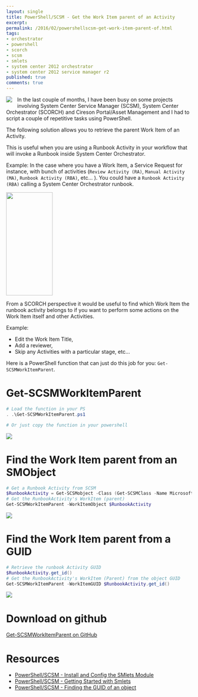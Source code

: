 ```yaml
---
layout: single
title: PowerShell/SCSM - Get the Work Item parent of an Activity
excerpt: 
permalink: /2016/02/powershellscsm-get-work-item-parent-of.html
tags: 
- orchestrator
- powershell
- scorch
- scsm
- smlets
- system center 2012 orchestrator
- system center 2012 service manager r2
published: true
comments: true
---
```


 
 <a href="{{ base_path }}/images/2016/20160223_PowerShellSCSM_-_Get_the_Work_Item_parent_of_an_Activity/SCSM_128x128x32__859657984__-128x128.png" imageanchor="1" style="clear: left; float: left; margin-bottom: 1em; margin-right: 1em;"><img border="0" src="{{ base_path }}/images/2016/20160223_PowerShellSCSM_-_Get_the_Work_Item_parent_of_an_Activity/SCSM_128x128x32__109657511__-128x128.png" /></a>
In the last couple of months, I have been busy on some projects involving System Center Service Manager (SCSM), System Center Orchestrator (SCORCH) and Cireson Portal/Asset Management and I had to script a couple of repetitive tasks using PowerShell.

The following solution allows you to retrieve the parent Work Item of an Activity.

This is useful when you are using a Runbook Activity in your workflow that will invoke a Runbook inside System Center Orchestrator.

Example: In the case where you have a Work Item, a Service Request for instance, with bunch of activities (`Review Activity (RA)`, `Manual Activity (MA)`, `Runbook Activity (RBA)`, etc... ). You could have a `Runbook Activity (RBA)` calling a System Center Orchestrator runbook.


<img border="0" height="280" src="{{ base_path }}/images/2016/20160223_PowerShellSCSM_-_Get_the_Work_Item_parent_of_an_Activity/SCSM_ParentWorkItem2__184109716__-523x459.png" width="50%" />

From a SCORCH perspective it would be useful to find which Work Item the runbook activity belongs to if you want to perform some actions on the Work Item itself and other Activities.

Example:
* Edit the Work Item Title,
* Add a reviewer,
* Skip any Activities with a particular stage, etc...

Here is a PowerShell function that can just do this job for you: `Get-SCSMWorkItemParent`.





# Get-SCSMWorkItemParent

```powershell
# Load the function in your PS
. .\Get-SCSMWorkItemParent.ps1

# Or just copy the function in your powershell
```

<img border="0" src="{{ base_path }}/images/2016/20160223_PowerShellSCSM_-_Get_the_Work_Item_parent_of_an_Activity/Get-SCSMWorkItemParent01__1014006979__-774x260.png" />



# Find the Work Item parent from an SMObject
```powershell
# Get a Runbook Activity from SCSM
$RunbookActivity = Get-SCSMobject -Class (Get-SCSMClass -Name Microsoft.SystemCenter.Orchestrator.RunbookAutomationActivity$) -filter 'ID -eq RB12813'
# Get the RunbookActivity's WorkItem (parent)
Get-SCSMWorkItemParent -WorkItemObject $RunbookActivity
```

<img border="0" src="{{ base_path }}/images/2016/20160223_PowerShellSCSM_-_Get_the_Work_Item_parent_of_an_Activity/Get-SCSMWorkItemParent02__776952508__-776x362.png" />


# Find the Work Item parent from a GUID

```powershell
# Retrieve the runbook Activity GUID
$RunbookActivity.get_id()
# Get the RunbookActivity's WorkItem (Parent) from the object GUID
Get-SCSMWorkItemParent -WorkItemGUID $RunbookActivity.get_id()
```

<img border="0" src="{{ base_path }}/images/2016/20160223_PowerShellSCSM_-_Get_the_Work_Item_parent_of_an_Activity/Get-SCSMWorkItemParent03__774232314__-773x400.png" />



# Download on github

[Get-SCSMWorkItemParent on GitHub](https://github.com/lazywinadmin/PowerShell/tree/master/SCSM-Get-SCSMWorkItemParent)


# Resources

* <a href="{{ base_path }}/2014/09/powershell-scsm-install-and-config.html" target="_blank">PowerShell/SCSM - Install and Config the SMlets Module</a>
* <a href="{{ base_path }}/2014/08/powershell-scsm-my-first-steps.html" target="_blank">PowerShell/SCSM - Getting Started with Smlets</a>
* <a href="{{ base_path }}/2014/09/powershellscsm-finding-guid-of-object.html" target="_blank">PowerShell/SCSM - Finding the GUID of an object</a>